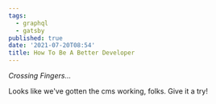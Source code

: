 ```yaml
---
tags:
  - graphql
  - gatsby
published: true
date: '2021-07-20T08:54'
title: How To Be A Better Developer
---
```

*Crossing Fingers...*

Looks like we've gotten the cms working, folks. Give it a try!

